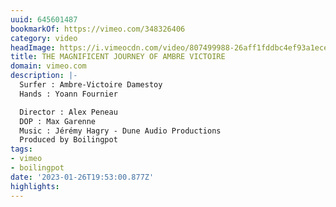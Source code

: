 ```yaml
---
uuid: 645601487
bookmarkOf: https://vimeo.com/348326406
category: video
headImage: https://i.vimeocdn.com/video/807499988-26aff1fddbc4ef93a1ece9faeb13ee756dada5da58a5b826e9ceb1a09281b579-d_295x166
title: THE MAGNIFICENT JOURNEY OF AMBRE VICTOIRE
domain: vimeo.com
description: |-
  Surfer : Ambre-Victoire Damestoy
  Hands : Yoann Fournier

  Director : Alex Peneau
  DOP : Max Garenne
  Music : Jérémy Hagry - Dune Audio Productions
  Produced by Boilingpot
tags:
- vimeo
- boilingpot
date: '2023-01-26T19:53:00.877Z'
highlights:
---
```



